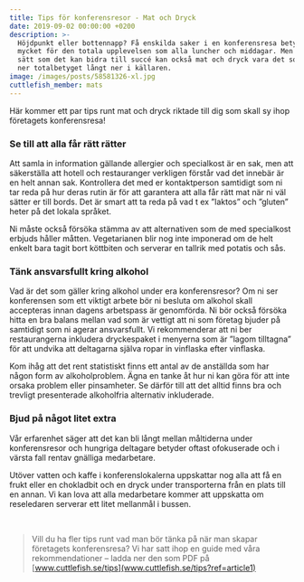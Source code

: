 ```yaml
---
title: Tips för konferensresor - Mat och Dryck
date: 2019-09-02 00:00:00 +0200
description: >-
  Höjdpunkt eller bottennapp? Få enskilda saker i en konferensresa betyder så
  mycket för den totala upplevelsen som alla luncher och middagar. Men på samma
  sätt som det kan bidra till succé kan också mat och dryck vara det som drar
  ner totalbetyget långt ner i källaren.
image: /images/posts/58581326-xl.jpg
cuttlefish_member: mats
---
```


H&auml;r kommer ett par tips runt mat och dryck riktade till dig som skall sy ihop företagets konferensresa\!

### Se till att alla f&aring;r r&auml;tt r&auml;tter

Att samla in information g&auml;llande allergier och specialkost &auml;r en sak, men att s&auml;kerst&auml;lla att hotell och restauranger verkligen först&aring;r vad det inneb&auml;r &auml;r en helt annan sak. Kontrollera det med er kontaktperson samtidigt som ni tar reda p&aring; hur deras rutin &auml;r för att garantera att alla f&aring;r r&auml;tt mat n&auml;r ni v&auml;l s&auml;tter er till bords. Det &auml;r smart att ta reda p&aring; vad t ex ”laktos” och ”gluten” heter p&aring; det lokala spr&aring;ket.

Ni m&aring;ste ocks&aring; försöka st&auml;mma av att alternativen som de med specialkost erbjuds h&aring;ller m&aring;tten. Vegetarianen blir nog inte imponerad om de helt enkelt bara tagit bort köttbiten och serverar en tallrik med potatis och s&aring;s.&nbsp;

### T&auml;nk ansvarsfullt kring alkohol

Vad &auml;r det som g&auml;ller kring alkohol under era konferensresor? Om ni ser konferensen som ett viktigt arbete bör ni besluta om alkohol skall accepteras innan dagens arbetspass &auml;r genomförda. Ni bör ocks&aring; försöka hitta en bra balans mellan vad som &auml;r vettigt att ni som företag bjuder p&aring; samtidigt som ni agerar ansvarsfullt. Vi rekommenderar att ni ber restaurangerna inkludera dryckespaket i menyerna som &auml;r ”lagom tilltagna” för att undvika att deltagarna sj&auml;lva ropar in vinflaska efter vinflaska.&nbsp;

Kom ih&aring;g att det rent statistiskt finns ett antal av de anst&auml;llda som har n&aring;gon form av alkoholproblem. &Auml;gna en tanke &aring;t hur ni kan göra för att inte orsaka problem eller pinsamheter. Se d&auml;rför till att det alltid finns bra och trevligt presenterade alkoholfria alternativ inkluderade.

### Bjud p&aring; n&aring;got litet extra

V&aring;r erfarenhet s&auml;ger att det kan bli l&aring;ngt mellan m&aring;ltiderna under konferensresor och hungriga deltagare betyder oftast ofokuserade och i v&auml;rsta fall rentav gn&auml;lliga medarbetare.

Utöver vatten och kaffe i konferenslokalerna uppskattar nog alla att f&aring; en frukt eller en chokladbit och en dryck under transporterna fr&aring;n en plats till en annan. Vi kan lova att alla medarbetare kommer att uppskatta om reseledaren serverar ett litet mellanm&aring;l i bussen.

&nbsp;

> Vill du ha fler tips runt vad man bör t&auml;nka p&aring; n&auml;r man skapar företagets konferensresa? Vi har satt ihop en guide med v&aring;ra rekommendationer – ladda ner den som PDF p&aring; [www.cuttlefish.se/tips](www.cuttlefish.se/tips?ref=article1)